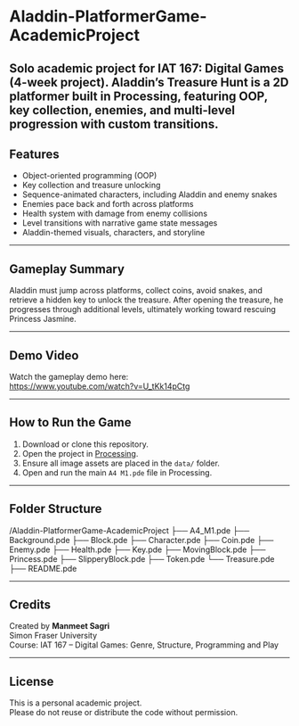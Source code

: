 # Aladdin-PlatformerGame-AcademicProject
Solo academic project for IAT 167: Digital Games (4-week project). Aladdin’s Treasure Hunt is a 2D platformer built in Processing, featuring OOP, key collection, enemies, and multi-level progression with custom transitions.
---

## Features
- Object-oriented programming (OOP)
- Key collection and treasure unlocking
- Sequence-animated characters, including Aladdin and enemy snakes
- Enemies pace back and forth across platforms
- Health system with damage from enemy collisions
- Level transitions with narrative game state messages
- Aladdin-themed visuals, characters, and storyline

---

## Gameplay Summary
Aladdin must jump across platforms, collect coins, avoid snakes, and retrieve a hidden key to unlock the treasure. After opening the treasure, he progresses through additional levels, ultimately working toward rescuing Princess Jasmine.

---

## Demo Video
Watch the gameplay demo here:  
https://www.youtube.com/watch?v=U_tKk14pCtg


---

## How to Run the Game
1. Download or clone this repository.
2. Open the project in [Processing](https://processing.org/download/).
3. Ensure all image assets are placed in the `data/` folder.
4. Open and run the main `A4 M1.pde` file in Processing.

---

## Folder Structure
/Aladdin-PlatformerGame-AcademicProject
├── A4_M1.pde
├── Background.pde
├── Block.pde
├── Character.pde
├── Coin.pde
├── Enemy.pde
├── Health.pde
├── Key.pde
├── MovingBlock.pde
├── Princess.pde
├── SlipperyBlock.pde
├── Token.pde
└── Treasure.pde
├── README.pde


---

## Credits
Created by **Manmeet Sagri**  
Simon Fraser University  
Course: IAT 167 – Digital Games: Genre, Structure, Programming and Play

---

## License
This is a personal academic project.  
Please do not reuse or distribute the code without permission.
